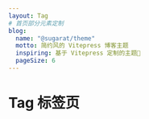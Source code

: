 ```yaml
---
layout: Tag
# 首页部分元素定制
blog:
  name: "@sugarat/theme"
  motto: 简约风的 Vitepress 博客主题
  inspiring: 基于 Vitepress 定制的主题🎨
  pageSize: 6
---
```


# Tag 标签页
